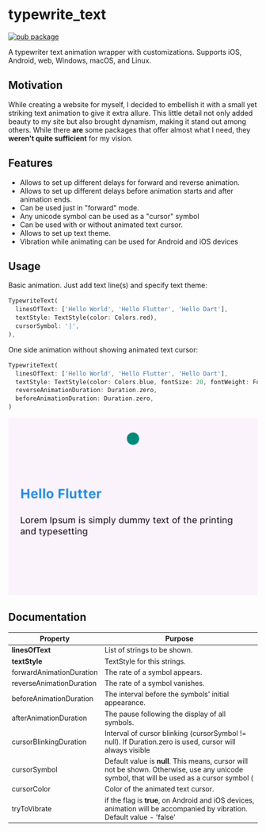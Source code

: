 # typewrite_text

[![pub package](https://img.shields.io/pub/v/typewrite_text.svg?logo=flutter&color=blue&style=flat-square)](https://pub.dev/packages/typewrite_text)

A typewriter text animation wrapper with customizations. Supports iOS, Android, web, Windows, macOS, and Linux.

## Motivation

While creating a website for myself, I decided to embellish it with a small yet striking text animation to give it extra allure. This little detail not only added beauty to my site but also brought dynamism, making it stand out among others. While there **are** some packages that offer almost what I need, they **weren't quite sufficient** for my vision.

## Features

- Allows to set up different delays for forward and reverse animation.
- Allows to set up different delays before animation starts and after animation ends.
- Can be used just in "forward" mode.
- Any unicode symbol can be used as a "cursor" symbol
- Can be used with or without animated text cursor.
- Allows to set up text theme.
- Vibration while animating can be used for Android and iOS devices

## Usage

Basic animation. Just add text line(s) and specify text theme:

```dart
TypewriteText(
  linesOfText: ['Hello World', 'Hello Flutter', 'Hello Dart'],
  textStyle: TextStyle(color: Colors.red),
  cursorSymbol: '|',
),
```

One side animation without showing animated text cursor:

```dart
TypewriteText(
  linesOfText: ['Hello World', 'Hello Flutter', 'Hello Dart'],
  textStyle: TextStyle(color: Colors.blue, fontSize: 20, fontWeight: FontWeight.bold),
  reverseAnimationDuration: Duration.zero,
  beforeAnimationDuration: Duration.zero,
)
```

![](demo/package.gif)

## Documentation

| Property                 | Purpose                                                                                                                                    |
| ------------------------ | ------------------------------------------------------------------------------------------------------------------------------------------ |
| **linesOfText**          | List of strings to be shown.                                                                                                               |
| **textStyle**            | TextStyle for this strings.                                                                                                                |
| forwardAnimationDuration | The rate of a symbol appears.                                                                                                              |
| reverseAnimationDuration | The rate of a symbol vanishes.                                                                                                             |
| beforeAnimationDuration  | The interval before the symbols' initial appearance.                                                                                       |
| afterAnimationDuration   | The pause following the display of all symbols.                                                                                            |
| cursorBlinkingDuration   | Interval of cursor blinking (cursorSymbol != null). If Duration.zero is used, cursor will always visible                                   |
| cursorSymbol             | Default value is **null**. This means, cursor will not be shown. Otherwise, use any unicode symbol, that will be used as a cursor symbol ( | , ●, ֍ or any other one) |
| cursorColor              | Color of the animated text cursor.                                                                                                         |
| tryToVibrate             | if the flag is **true**, on Android and iOS devices, animation will be accompanied by vibration. Default value - 'false'                   |

